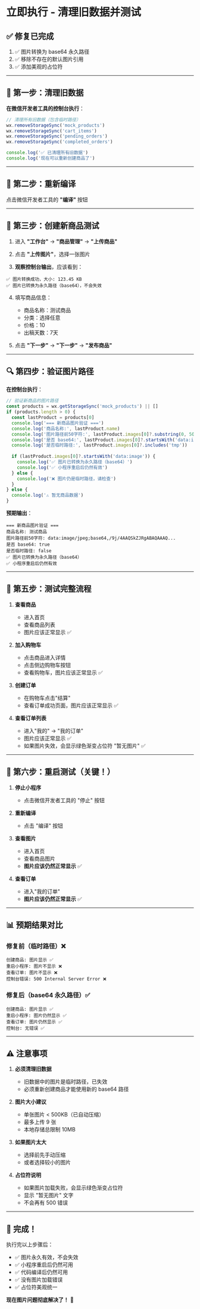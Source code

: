 # 立即执行 - 清理旧数据并测试

## ✅ 修复已完成

1. ✅ 图片转换为 base64 永久路径
2. ✅ 移除不存在的默认图片引用
3. ✅ 添加美观的占位符

---

## 🧹 第一步：清理旧数据

**在微信开发者工具的控制台执行**：

```javascript
// 清理所有旧数据（包含临时路径）
wx.removeStorageSync('mock_products')
wx.removeStorageSync('cart_items')
wx.removeStorageSync('pending_orders')
wx.removeStorageSync('completed_orders')

console.log('✅ 已清理所有旧数据')
console.log('现在可以重新创建商品了')
```

---

## 🎨 第二步：重新编译

点击微信开发者工具的 **"编译"** 按钮

---

## 📸 第三步：创建新商品测试

1. 进入 **"工作台"** → **"商品管理"** → **"上传商品"**

2. 点击 **"上传图片"**，选择一张图片

3. **观察控制台输出**，应该看到：
```
✅ 图片转换成功，大小: 123.45 KB
✅ 图片已转换为永久路径（base64），不会失效
```

4. 填写商品信息：
   - 商品名称：测试商品
   - 分类：选择任意
   - 价格：10
   - 出稿天数：7天

5. 点击 **"下一步"** → **"下一步"** → **"发布商品"**

---

## 🔍 第四步：验证图片路径

**在控制台执行**：

```javascript
// 验证新商品的图片路径
const products = wx.getStorageSync('mock_products') || []
if (products.length > 0) {
  const lastProduct = products[0]
  console.log('=== 新商品图片验证 ===')
  console.log('商品名称:', lastProduct.name)
  console.log('图片路径前50字符:', lastProduct.images[0]?.substring(0, 50))
  console.log('是否 base64:', lastProduct.images[0]?.startsWith('data:image'))
  console.log('是否临时路径:', lastProduct.images[0]?.includes('tmp'))
  
  if (lastProduct.images[0]?.startsWith('data:image')) {
    console.log('✅ 图片已转换为永久路径（base64）')
    console.log('✅ 小程序重启后仍然有效')
  } else {
    console.log('❌ 图片仍是临时路径，请检查')
  }
} else {
  console.log('⚠️ 暂无商品数据')
}
```

**预期输出**：
```
=== 新商品图片验证 ===
商品名称: 测试商品
图片路径前50字符: data:image/jpeg;base64,/9j/4AAQSkZJRgABAQAAAQ...
是否 base64: true
是否临时路径: false
✅ 图片已转换为永久路径（base64）
✅ 小程序重启后仍然有效
```

---

## 🛒 第五步：测试完整流程

1. **查看商品**
   - 进入首页
   - 查看商品列表
   - 图片应该正常显示 ✅

2. **加入购物车**
   - 点击商品进入详情
   - 点击侧边购物车按钮
   - 查看购物车，图片应该正常显示 ✅

3. **创建订单**
   - 在购物车点击"结算"
   - 查看订单成功页面，图片应该正常显示 ✅

4. **查看订单列表**
   - 进入"我的" → "我的订单"
   - 图片应该正常显示 ✅
   - 如果图片失效，会显示绿色渐变占位符 "暂无图片" ✅

---

## 🔄 第六步：重启测试（关键！）

1. **停止小程序**
   - 点击微信开发者工具的 "停止" 按钮

2. **重新编译**
   - 点击 "编译" 按钮

3. **查看图片**
   - 进入首页
   - 查看商品图片
   - **图片应该仍然正常显示** ✅

4. **查看订单**
   - 进入"我的订单"
   - **图片应该仍然正常显示** ✅

---

## 📊 预期结果对比

### 修复前（临时路径）❌
```
创建商品: 图片显示 ✅
重启小程序: 图片不显示 ❌
查看订单: 图片不显示 ❌
控制台错误: 500 Internal Server Error ❌
```

### 修复后（base64 永久路径）✅
```
创建商品: 图片显示 ✅
重启小程序: 图片仍然显示 ✅
查看订单: 图片仍然显示 ✅
控制台: 无错误 ✅
```

---

## ⚠️ 注意事项

1. **必须清理旧数据**
   - 旧数据中的图片是临时路径，已失效
   - 必须重新创建商品才能使用新的 base64 路径

2. **图片大小建议**
   - 单张图片 < 500KB（已自动压缩）
   - 最多上传 9 张
   - 本地存储总限制 10MB

3. **如果图片太大**
   - 选择前先手动压缩
   - 或者选择较小的图片

4. **占位符说明**
   - 如果图片加载失败，会显示绿色渐变占位符
   - 显示 "暂无图片" 文字
   - 不会再有 500 错误

---

## 🎉 完成！

执行完以上步骤后：
- ✅ 图片永久有效，不会失效
- ✅ 小程序重启后仍然可用
- ✅ 代码编译后仍然可用
- ✅ 没有图片加载错误
- ✅ 占位符美观统一

**现在图片问题彻底解决了！** 🎊

